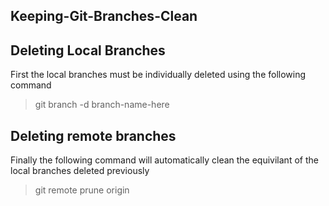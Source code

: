 ## Keeping-Git-Branches-Clean

## Deleting Local Branches
First the local branches must be individually deleted using the following command
> git branch -d branch-name-here
## Deleting remote branches
Finally the following command will automatically clean the equivilant of the local branches deleted previously 
> git remote prune origin
